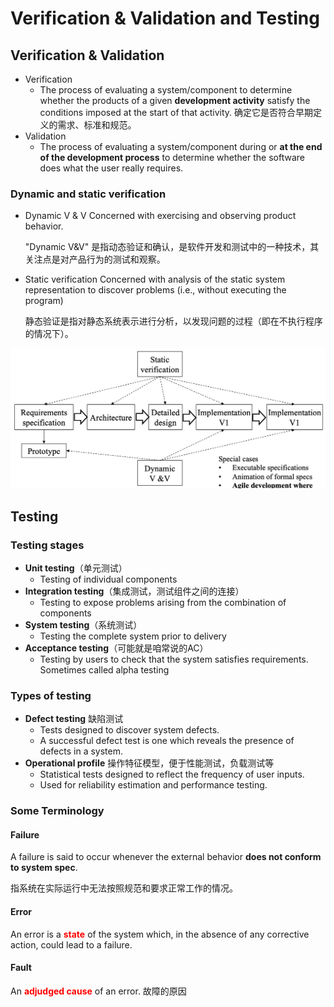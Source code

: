 # Verification & Validation and Testing


## Verification & Validation

- Verification
  - The process of evaluating a system/component to determine whether the products of a given **development activity** satisfy the conditions imposed at the start of that activity. 确定它是否符合早期定义的需求、标准和规范。
- Validation
  - The process of evaluating a system/component during or **at the end of the development process** to determine whether the software does what the user really requires.

### Dynamic and static verification
- Dynamic V & V Concerned with exercising and observing product behavior.
    
    "Dynamic V&V" 是指动态验证和确认，是软件开发和测试中的一种技术，其关注点是对产品行为的测试和观察。
- Static verification Concerned with analysis of the static system representation to discover problems (i.e., without executing the program)

    静态验证是指对静态系统表示进行分析，以发现问题的过程（即在不执行程序的情况下）。

![20230417234323](https://raw.githubusercontent.com/LCL717/images/main/images/20230417234323.png)

## Testing

### Testing stages

- **Unit testing**（单元测试）
  + Testing of individual components
- **Integration testing**（集成测试，测试组件之间的连接）
  + Testing to expose problems arising from the combination of components
- **System testing**（系统测试）
  + Testing the complete system prior to delivery
- **Acceptance testing**（可能就是咱常说的AC）
  + Testing by users to check that the system satisfies requirements. Sometimes called alpha testing

### Types of testing

- **Defect testing** 缺陷测试
  - Tests designed to discover system defects.
  - A successful defect test is one which reveals the presence of defects in a system.
- **Operational profile** 操作特征模型，便于性能测试，负载测试等
  - Statistical tests designed to reflect the frequency of user inputs.
  - Used for reliability estimation and performance testing.

### Some Terminology

#### Failure
A failure is said to occur whenever the external behavior **does not conform to system spec**.

指系统在实际运行中无法按照规范和要求正常工作的情况。
#### Error
An error is a <font color = "red">**state**</font> of the system which, in the absence of any corrective action, could lead to a failure. 
#### Fault
An <font color = "red">**adjudged cause**</font> of an error. 故障的原因

